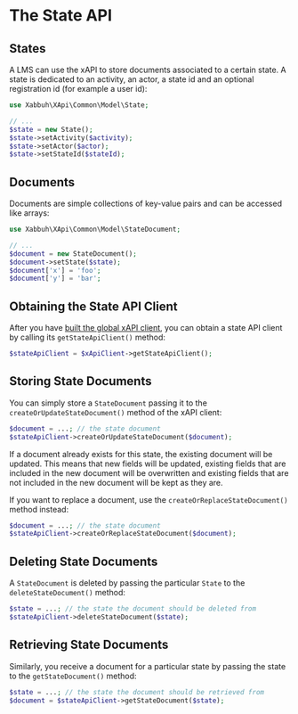 The State API
=============

States
------

A LMS can use the xAPI to store documents associated to a certain state. A state
is dedicated to an activity, an actor, a state id and an optional registration
id (for example a user id):

```php
use Xabbuh\XApi\Common\Model\State;

// ...
$state = new State();
$state->setActivity($activity);
$state->setActor($actor);
$state->setStateId($stateId);
```

Documents
---------

Documents are simple collections of key-value pairs and can be accessed like arrays:

```php
use Xabbuh\XApi\Common\Model\StateDocument;

// ...
$document = new StateDocument();
$document->setState($state);
$document['x'] = 'foo';
$document['y'] = 'bar';
```

Obtaining the State API Client
------------------------------

After you have [built the global xAPI client](client.md), you can obtain a state
API client by calling its ``getStateApiClient()`` method:

```php
$stateApiClient = $xApiClient->getStateApiClient();
```

Storing State Documents
-----------------------

You can simply store a ``StateDocument`` passing it to the ``createOrUpdateStateDocument()``
method of the xAPI client:

```php
$document = ...; // the state document
$stateApiClient->createOrUpdateStateDocument($document);
```

If a document already exists for this state, the existing document will be updated.
This means that new fields will be updated, existing fields that are included in
the new document will be overwritten and existing fields that are not included in
the new document will be kept as they are.

If you want to replace a document, use the ``createOrReplaceStateDocument()`` method
instead:

```php
$document = ...; // the state document
$stateApiClient->createOrReplaceStateDocument($document);
```

Deleting State Documents
------------------------

A ``StateDocument`` is deleted by passing the particular ``State`` to the ``deleteStateDocument()``
method:

```php
$state = ...; // the state the document should be deleted from
$stateApiClient->deleteStateDocument($state);
```

Retrieving State Documents
--------------------------

Similarly, you receive a document for a particular state by passing the state to
the ``getStateDocument()`` method:

```php
$state = ...; // the state the document should be retrieved from
$document = $stateApiClient->getStateDocument($state);
```
